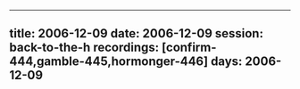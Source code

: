
---
title: 2006-12-09
date:  2006-12-09
session: back-to-the-h
recordings: [confirm-444,gamble-445,hormonger-446]
days: 2006-12-09
---
